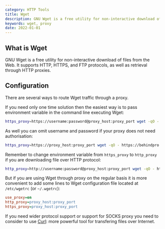 ```yaml
---
category: HTTP Tools
title: Wget
description: GNU Wget is a free utility for non-interactive download of files from the Web. It supports HTTP, HTTPS, and FTP protocols, as well as retrieval through HTTP proxies.
keywords: wget, proxy
date: 2022-01-01
---
```


## What is Wget

GNU Wget is a free utility for non-interactive download of files from the Web. It supports HTTP, HTTPS, and FTP protocols, as well as retrieval through HTTP proxies.

## Configuration

There are several ways to route Wget traffic through a proxy.

If you need only one time solution then the easiest way is to pass environment variable in the command line executing Wget:

```bash
https_proxy=https://username:password@proxy_host:proxy_port wget -qO - https://behindpro.xyz/testfile | figlet
```
As well you can omit username and password if your proxy does not need authorisation:

```bash
https_proxy=https://proxy_host:proxy_port wget -qO - https://behindpro.xyz/testfile | figlet
```

Remember to change environment variable from `https_proxy` to `http_proxy` if you are downloading file over HTTP protocol:

```bash
http_proxy=http://username:password@proxy_host:proxy_port wget -qO - http://behindpro.xyz/testfile | figlet
```

But if you are using Wget through proxy on the regular basis it is more convenient to add some lines to Wget configuration file located at `/etc/wgetrc` (or `~/.wgetrc`):

```ini
use_proxy=on
http_proxy=proxy_host:proxy_port
https_proxy=proxy_host:proxy_port
```

If you need wider protocol support or support for SOCKS proxy you need to consider to use [Curl](/curl): more powerful tool for transfering files over Internet.